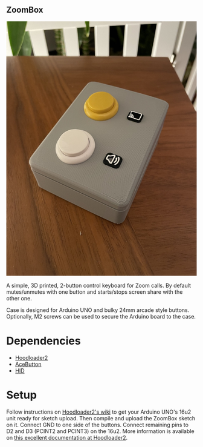 ZoomBox
-------

![ZoomBox](./resources/zoombox.jpg)

A simple, 3D printed, 2-button control keyboard for Zoom calls. By default mutes/unmutes with one button and starts/stops screen share with the other one.

Case is designed for Arduino UNO and bulky 24mm arcade style buttons. Optionally, M2 screws can be used to secure the Arduino board to the case.

Dependencies
============

- [Hoodloader2](https://github.com/NicoHood/HoodLoader2)
- [AceButton](https://github.com/bxparks/AceButton)
- [HID](https://github.com/NicoHood/HID)

Setup
=====

Follow instructions on [Hoodloader2's wiki](https://github.com/NicoHood/HoodLoader2/wiki) to get your Arduino UNO's 16u2 unit ready for sketch upload. Then compile and upload the ZoomBox sketch on it. Connect GND to one side of the buttons. Connect remaining pins to D2 and D3 (PCINT2 and PCINT3) on the 16u2. More information is available on [this excellent documentation at Hoodloader2](https://github.com/NicoHood/HoodLoader2/wiki/Arduino-Uno-Mega-16u2-Pinout).

